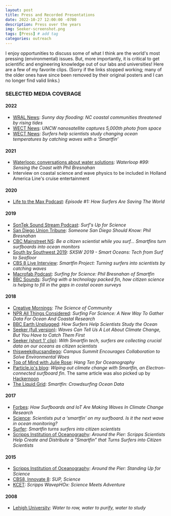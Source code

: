 ```yaml
---
layout: post
title: Press and Recorded Presentations
date: 2022-10-27 12:00:00 -0700
description: Press over the years
img: Seeker-screenshot.png
tags: [Press] # add tag
categories: outreach
---
```


I enjoy opportunities to discuss some of what I think are the world's most pressing (environmental) issues. But, more importantly, it is critical to get scientific and engineering knowledge out of our labs and universities! Here are a few of my favorite clips. (Sorry if the links stopped working; many of the older ones have since been removed by their original posters and I can no longer find valid links.)

### SELECTED MEDIA COVERAGE
#### 2022
- [WRAL News](https://www.wral.com/sunny-day-flooding-nc-coastal-communities-threatened-by-rising-tides/20538432/): _Sunny day flooding: NC coastal communities threatened by rising tides_
- [WECT News](https://www.wect.com/2022/09/26/uncw-nanosatellite-captures-5000th-photo-space/): _UNCW nanosatellite captures 5,000th photo from space_
- [WECT News](https://www.wect.com/2022/01/25/surfers-help-scientists-study-changing-ocean-temperatures-by-catching-waves-with-smartfin/): _Surfers help scientists study changing ocean temperatures by catching waves with a ‘Smartfin’_

#### 2021
- [Waterloop: conversations about water solutions](https://www.waterloop.org/post/waterloop-99-sensing-the-coast-with-phil-bresnahan): _Waterloop #99: Sensing the Coast with Phil Bresnahan_
- Interview on coastal science and wave physics to be included in Holland America Line's cruise entertainment

#### 2020
- [Life to the Max Podcast](https://maxlifeforever.com/podcast-episode-1-how-surfers-are-saving-the-world): _Episode #1: How Surfers Are Saving The World_

#### 2019
- [SonTek Sound Stream Podcast](http://sontek.buzzsprout.com/271128/1892255-surf-s-up-for-science): _Surf's Up for Science_
- [San Diego Union Tribune](https://www.sandiegouniontribune.com/lifestyle/people/story/2019-08-26/someone-san-diego-should-know-phil-bresnahan): _Someone San Diego Should Know: Phil Bresnahan_
- [CBC Mainstreet NS](https://www.cbc.ca/player/play/1525597763698): _Be a citizen scientist while you surf... Smartfins turn surfboards into ocean monitors_
- [South by Southwest 2019](https://soundcloud.com/officialsxsw/sxsw-2019-smart-oceans-tech-from-surf-to-seafloor): _SXSW 2019 - Smart Oceans: Tech from Surf to Seafloor_
- [CBS 8 Live Interview](https://www.cbs8.com/article/news/smartfin-project-turning-surfers-into-scientists-by-catching-waves/509-bc80cd49-6cef-4ea2-8090-d37e867cb442): _Smartfin Project: Turning surfers into scientists by catching waves_
- [Macrofab Podcast](https://macrofab.com/blog/mep-ep-164-surfing-for-science-phil-bresnahan-of-smartfin/): _Surfing for Science: Phil Bresnahan of Smartfin_
- [BBC Sounds](https://www.bbc.co.uk/sounds/play/w3csym1p): _Surfing with a technology packed fin, how citizen science is helping to fill in the gaps in costal ocean surveys_

#### 2018
- [Creative Mornings](https://creativemornings.com/talks/phil-bresnahan): _The Science of Community_
- [NPR All Things Considered](https://www.npr.org/2018/07/16/629588460/surfing-for-science-a-new-way-to-gather-data-for-ocean-and-coastal-research): _Surfing For Science: A New Way To Gather Data For Ocean And Coastal Research_
- [BBC Earth Unplugged](https://youtu.be/CU-IX8tqP_4): _How Surfers Help Scientists Study the Ocean_
- [Seeker (full version)](https://www.youtube.com/watch?v=toeoYNQNZgA): _Waves Can Tell Us A Lot About Climate Change, But You Have to Catch Them First_
- [Seeker (short 1' clip)](https://www.facebook.com/SeekerMedia/videos/10155770047803387/): _With Smartfin tech, surfers are collecting crucial data on our oceans as citizen scientists_
- [thisweek@ucsandiego](http://ucsdnews.ucsd.edu/feature/campus-summit-encourages-collaboration-to-solve-environmental-woes): _Campus Summit Encourages Collaboration to Solve Environmental Woes_
- [Top of Mind with Julie Rose](https://www.byuradio.org/episode/9413f05a-a6a0-4494-81bd-69ef32f39921?playhead=1227&autoplay=true): _Hang Ten for Oceanography_
- [Particle.io's blog](https://blog.particle.io/2018/06/19/smartfin/): _Wiping out climate change with Smartfin, an Electron-connected surfboard fin_.
The same article was also picked up by [Hackernoon](https://hackernoon.com/wiping-out-climate-change-with-smartfin-an-electron-connected-surfboard-fin-c20d18ed5b43)
- [The Liquid Grid](http://theliquidgrid.com/2018/04/23/smartfin-crowdsurfing-ocean-data/): _Smartfin: Crowdsurfing Ocean Data_

#### 2017
- [Forbes](https://www.forbes.com/sites/delltechnologies/2017/11/22/how-surfboards-and-iot-are-making-waves-in-climate-change-research): _How Surfboards and IoT Are Making Waves In Climate Change Research_
- [Science](https://scim.ag/smartfins): _Scientists put a ‘smartfin’ on my surfboard. Is it the next wave in ocean monitoring?_
- [Surfer](https://www.surfer.com/features/smartfin-turns-surfers-into-citizen-scientists/): _Smartfin turns surfers into citizen scientists_
- [Scripps Institution of Oceanography](https://scripps.ucsd.edu/news/around-pier-scripps-scientists-help-create-and-distribute-smartfin-turns-surfers-citizen): _Around the Pier: Scripps Scientists Help Create and Distribute a “Smartfin” that Turns Surfers into Citizen Scientists_

#### 2015
- [Scripps Institution of Oceanography](https://scripps.ucsd.edu/news/around-pier-standing-science): _Around the Pier: Standing Up for Science_
- [CBS8, Innovate 8](http://www.cbs8.com/category/155799/video-landing-page?autoStart=true&topVideoCatNo=default&clipId=11751920): _SUP, Science_
- [KCET](https://www.kcet.org/shows/california-coastal-trail/scripps-wavephox-science-meets-adventure): _Scripps WavepHOx: Science Meets Adventure_

#### 2008
- [Lehigh University](https://www1.lehigh.edu/news/water-row-water-purify-water-study): _Water to row, water to purify, water to study_
